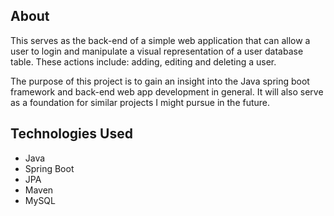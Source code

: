## About

This serves as the back-end of a simple web application that can allow a user to login and manipulate a visual representation of a user database table. These actions include: adding, editing and deleting a user.

The purpose of this project is to gain an insight into the Java spring boot framework and back-end web app development in general. It will also serve as a foundation for similar projects I might pursue in the future. 

## Technologies Used
   
   * Java
   * Spring Boot
   * JPA
   * Maven
   * MySQL
   